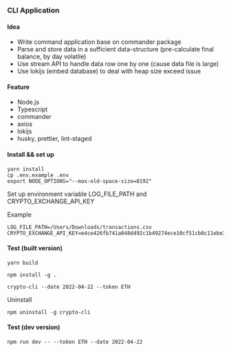 ### CLI Application

#### Idea

- Write command application base on commander package
- Parse and store data in a sufficient data-structure (pre-calculate final balance, by day volatile)
- Use stream API to handle data row one by one (cause data file is large)
- Use lokijs (embed database) to deal with heap size exceed issue

#### Feature

- Node.js
- Typescript
- commander
- axios
- lokijs
- husky, prettier, lint-staged

#### Install && set up

```
yarn install
cp .env.example .env
export NODE_OPTIONS="--max-old-space-size=8192"
```

Set up environment variable LOG_FILE_PATH and CRYPTO_EXCHANGE_API_KEY

Example

```
LOG_FILE_PATH=/Users/Downloads/transactions.csv
CRYPTO_EXCHANGE_API_KEY=e4ce426fb741a048d492c1b49274ece10cf51cb8c11ebe33f9f8396bab312a34
```

#### Test (built version)

```
yarn build

npm install -g .

crypto-cli --date 2022-04-22 --token ETH
```

Uninstall

```
npm uninstall -g crypto-cli
```

#### Test (dev version)

```
npm run dev -- --token ETH --date 2022-04-22
```
